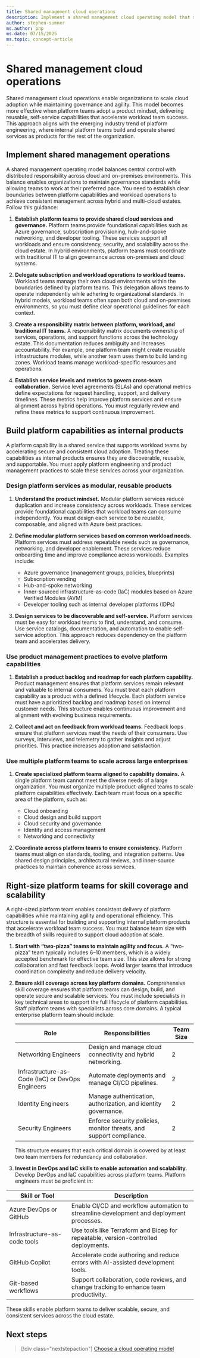 ```yaml
---
title: Shared management cloud operations
description: Implement a shared management cloud operating model that scales cloud adoption through platform engineering. Learn to build reusable platform capabilities, establish clear team responsibilities, and enable self-service infrastructure for accelerated Azure workload delivery.
author: stephen-sumner
ms.author: pnp
ms.date: 07/15/2025
ms.topic: concept-article
---
```


# Shared management cloud operations

Shared management cloud operations enable organizations to scale cloud adoption while maintaining governance and agility. This model becomes more effective when platform teams adopt a product mindset, delivering reusable, self-service capabilities that accelerate workload team success. This approach aligns with the emerging industry trend of platform engineering, where internal platform teams build and operate shared services as products for the rest of the organization.

## Implement shared management operations

A shared management operating model balances central control with distributed responsibility across cloud and on-premises environments. This balance enables organizations to maintain governance standards while allowing teams to work at their preferred pace. You need to establish clear boundaries between platform capabilities and workload operations to achieve consistent management across hybrid and multi-cloud estates. Follow this guidance:

1. **Establish platform teams to provide shared cloud services and governance.** Platform teams provide foundational capabilities such as Azure governance, subscription provisioning, hub-and-spoke networking, and developer tooling. These services support all workloads and ensure consistency, security, and scalability across the cloud estate. In hybrid environments, platform teams must coordinate with traditional IT to align governance across on-premises and cloud systems.

2. **Delegate subscription and workload operations to workload teams.** Workload teams manage their own cloud environments within the boundaries defined by platform teams. This delegation allows teams to operate independently while adhering to organizational standards. In hybrid models, workload teams often span both cloud and on-premises environments, so you must define clear operational guidelines for each context.

3. **Create a responsibility matrix between platform, workload, and traditional IT teams.** A responsibility matrix documents ownership of services, operations, and support functions across the technology estate. This documentation reduces ambiguity and increases accountability. For example, one platform team might create reusable infrastructure modules, while another team uses them to build landing zones. Workload teams manage workload-specific resources and operations.

4. **Establish service levels and metrics to govern cross-team collaboration.** Service level agreements (SLAs) and operational metrics define expectations for request handling, support, and delivery timelines. These metrics help improve platform services and ensure alignment across hybrid operations. You must regularly review and refine these metrics to support continuous improvement.

## Build platform capabilities as internal products

A platform capability is a shared service that supports workload teams by accelerating secure and consistent cloud adoption. Treating these capabilities as internal products ensures they are discoverable, reusable, and supportable. You must apply platform engineering and product management practices to scale these services across your organization.

### Design platform services as modular, reusable products

1. **Understand the product mindset.** Modular platform services reduce duplication and increase consistency across workloads. These services provide foundational capabilities that workload teams can consume independently. You must design each service to be reusable, composable, and aligned with Azure best practices.

2. **Define modular platform services based on common workload needs.** Platform services must address repeatable needs such as governance, networking, and developer enablement. These services reduce onboarding time and improve compliance across workloads. Examples include:

    - Azure governance (management groups, policies, blueprints)
    - Subscription vending
    - Hub-and-spoke networking
    - Inner-sourced infrastructure-as-code (IaC) modules based on Azure Verified Modules (AVM)
    - Developer tooling such as internal developer platforms (IDPs)

3. **Design services to be discoverable and self-service.** Platform services must be easy for workload teams to find, understand, and consume. Use service catalogs, documentation, and automation to enable self-service adoption. This approach reduces dependency on the platform team and accelerates delivery.

### Use product management practices to evolve platform capabilities

1. **Establish a product backlog and roadmap for each platform capability.** Product management ensures that platform services remain relevant and valuable to internal consumers. You must treat each platform capability as a product with a defined lifecycle. Each platform service must have a prioritized backlog and roadmap based on internal customer needs. This structure enables continuous improvement and alignment with evolving business requirements.

2. **Collect and act on feedback from workload teams.** Feedback loops ensure that platform services meet the needs of their consumers. Use surveys, interviews, and telemetry to gather insights and adjust priorities. This practice increases adoption and satisfaction.

### Use multiple platform teams to scale across large enterprises

1. **Create specialized platform teams aligned to capability domains.** A single platform team cannot meet the diverse needs of a large organization. You must organize multiple product-aligned teams to scale platform capabilities effectively. Each team must focus on a specific area of the platform, such as:
    - Cloud onboarding
    - Cloud design and build support
    - Cloud security and governance
    - Identity and access management
    - Networking and connectivity

2. **Coordinate across platform teams to ensure consistency.** Platform teams must align on standards, tooling, and integration patterns. Use shared design principles, architectural reviews, and inner-source practices to maintain coherence across services.

## Right-size platform teams for skill coverage and scalability

A right-sized platform team enables consistent delivery of platform capabilities while maintaining agility and operational efficiency. This structure is essential for building and supporting internal platform products that accelerate workload team success. You must balance team size with the breadth of skills required to support cloud adoption at scale.

1. **Start with “two-pizza” teams to maintain agility and focus.** A “two-pizza” team typically includes 6–10 members, which is a widely accepted benchmark for effective team size. This size allows for strong collaboration and fast feedback loops. Avoid larger teams that introduce coordination complexity and reduce delivery velocity.

2. **Ensure skill coverage across key platform domains.** Comprehensive skill coverage ensures that platform teams can design, build, and operate secure and scalable services. You must include specialists in key technical areas to support the full lifecycle of platform capabilities. Staff platform teams with specialists across core domains. A typical enterprise platform team should include:

    | Role                          | Responsibilities                                                                                     | Team Size |
    |-------------------------------|-----------------------------------------------------------------------------------------------------|-----------|
    | Networking Engineers          | Design and manage cloud connectivity and hybrid networking.                                         | 2         |
    | Infrastructure-as-Code (IaC) or DevOps Engineers | Automate deployments and manage CI/CD pipelines.                                                   | 2         |
    | Identity Engineers            | Manage authentication, authorization, and identity governance.                                     | 2         |
    | Security Engineers            | Enforce security policies, monitor threats, and support compliance.                                | 2         |

    This structure ensures that each critical domain is covered by at least two team members for redundancy and collaboration.

3. **Invest in DevOps and IaC skills to enable automation and scalability.** Develop DevOps and IaC capabilities across platform teams. Platform engineers must be proficient in:

| Skill or Tool                     | Description                                                                                     |
|-----------------------------------|-------------------------------------------------------------------------------------------------|
| Azure DevOps or GitHub            | Enable CI/CD and workflow automation to streamline development and deployment processes.        |
| Infrastructure-as-code tools      | Use tools like Terraform and Bicep for repeatable, version-controlled deployments.              |
| GitHub Copilot                    | Accelerate code authoring and reduce errors with AI-assisted development tools.                 |
| Git-based workflows               | Support collaboration, code reviews, and change tracking to enhance team productivity.          |

These skills enable platform teams to deliver scalable, secure, and consistent services across the cloud estate.

## Next steps

> [!div class="nextstepaction"]
> [Choose a cloud operating model](./prepare-organization-for-cloud.md#choose-a-cloud-operating-model)
